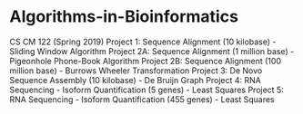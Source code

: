 # Algorithms-in-Bioinformatics
CS CM 122 (Spring 2019)
Project 1: Sequence Alignment (10 kilobase) - Sliding Window Algorithm
Project 2A: Sequence Alignment (1 million base) - Pigeonhole Phone-Book Algorithm
Project 2B: Sequence Alignment (100 million base) - Burrows Wheeler Transformation
Project 3: De Novo Sequence Assembly (10 kilobase) - De Bruijn Graph
Project 4: RNA Sequencing - Isoform Quantification (5 genes) - Least Squares
Project 5: RNA Sequencing - Isoform Quantification (455 genes) - Least Squares
